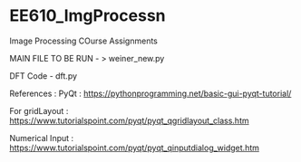 # EE610_ImgProcessn
Image Processing COurse Assignments

MAIN FILE TO BE RUN - > weiner_new.py

DFT Code - dft.py

References :
PyQt : https://pythonprogramming.net/basic-gui-pyqt-tutorial/

For gridLayout : https://www.tutorialspoint.com/pyqt/pyqt_qgridlayout_class.htm

Numerical Input : https://www.tutorialspoint.com/pyqt/pyqt_qinputdialog_widget.htm
